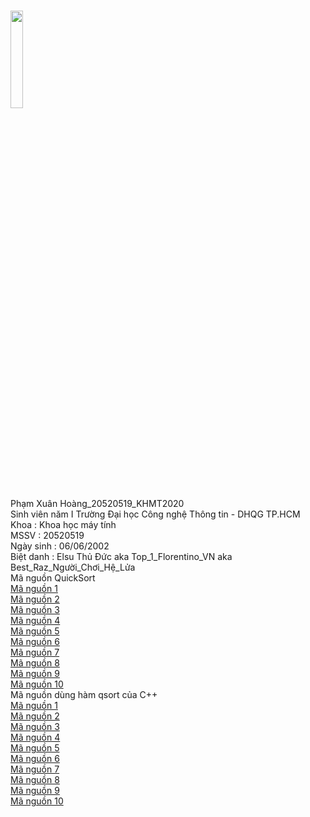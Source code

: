<a href="https://goldenspring6622.github.io"></a> <br>
<img src="https://kenh14cdn.com/thumb_w/620/2016/14052494-1791255737752859-1715820519-n-1474280623162.jpg" width="20%" height="20%"><br>
Phạm Xuân Hoàng_20520519_KHMT2020 <br>
Sinh viên năm I Trường Đại học Công nghệ Thông tin - DHQG TP.HCM <br>
Khoa : Khoa học máy tính  <br>
MSSV : 20520519<br>
Ngày sinh : 06/06/2002 <br>
Biệt danh : Elsu Thủ Đức aka Top_1_Florentino_VN aka Best_Raz_Người_Chơi_Hệ_Lửa<br>
Mã nguồn QuickSort<br>
<a href="Quicksort/QS1.cpp">Mã nguồn 1</a><br>
<a href="Quicksort/QS2.cpp">Mã nguồn 2</a><br>
<a href="Quicksort/QS3.cpp">Mã nguồn 3</a><br>
<a href="Quicksort/QS4.cpp">Mã nguồn 4</a><br>
<a href="Quicksort/QS5.cpp">Mã nguồn 5</a><br>
<a href="Quicksort/QS6.cpp">Mã nguồn 6</a><br>
<a href="Quicksort/QS7.cpp">Mã nguồn 7</a><br>
<a href="Quicksort/QS8.cpp">Mã nguồn 8</a><br>
<a href="Quicksort/QS9.cpp">Mã nguồn 9</a><br>
<a href="Quicksort/QS10.cpp">Mã nguồn 10</a><br>
Mã nguồn dùng hàm qsort của C++<br>
<a href="qsort(C)/qsort1.c">Mã nguồn 1</a><br>
<a href="qsort(C)/qsort2.c">Mã nguồn 2</a><br>
<a href="qsort(C)/qsort3.c">Mã nguồn 3</a><br>
<a href="qsort(C)/qsort4.c">Mã nguồn 4</a><br>
<a href="qsort(C)/qsort5.c">Mã nguồn 5</a><br>
<a href="qsort(C)/qsort6.c">Mã nguồn 6</a><br>
<a href="qsort(C)/qsort7.c">Mã nguồn 7</a><br>
<a href="qsort(C)/qsort8.c">Mã nguồn 8</a><br>
<a href="qsort(C)/qsort9.c">Mã nguồn 9</a><br>
<a href="qsort(C)/qsort10.c">Mã nguồn 10</a><br>
